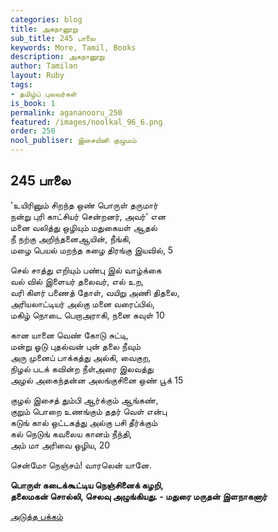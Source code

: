 ```yaml
---
categories: blog
title: அகநானூறு
sub_title: 245 பாலை
keywords: More, Tamil, Books
description: அகநானூறு
author: Tamilan
layout: Ruby
tags:
- தமிழ்ப் புலவர்கள்
is_book: 1
permalink: agananooru_250
featured: /images/noolkal_96_6.png
order: 250
nool_publiser: இசையினி குழுமம்
---
```



## 245 பாலை

'உயிரினும் சிறந்த ஒண் பொருள் தருமார்  
நன்று புரி காட்சியர் சென்றனர், அவர்' என  
மனை வலித்து ஒழியும் மதுகையள் ஆதல்  
நீ நற்கு அறிந்தனைஆயின், நீங்கி,  
மழை பெயல் மறந்த கழை திரங்கு இயவில், 5

செல் சாத்து எறியும் பண்பு இல் வாழ்க்கை  
வல் வில் இளையர் தலைவர், எல் உற,  
வரி கிளர் பணைத் தோள், வயிறு அணி திதலை,  
அரியலாட்டியர் அல்கு மனை வரைப்பில்,  
மகிழ் நொடை பெறாஅராகி, நனை கவுள் 10

கான யானை வெண் கோடு சுட்டி,  
மன்று ஓடு புதல்வன் புன் தலை நீவும்  
அரு முனைப் பாக்கத்து அல்கி, வைகுற,  
நிழல் படக் கவின்ற நீள்அரை இலவத்து  
அழல் அகைந்தன்ன அலங்குசினை ஒண் பூக் 15

குழல் இசைத் தும்பி ஆர்க்கும் ஆங்கண்,  
குறும் பொறை உணங்கும் ததர் வெள் என்பு  
கடுங் கால் ஒட்டகத்து அல்கு பசி தீர்க்கும்  
கல் நெடுங் கவலைய கானம் நீந்தி,  
அம் மா அரிவை ஒழிய, 20

சென்மோ நெஞ்சம்! வாரலென் யானே.

**பொருள் கடைக்கூட்டிய நெஞ்சினைக் கழறி,  
தலைமகன் சொல்லி, செலவு அழுங்கியது. - மதுரை மருதன் இளநாகனார்**

[அடுத்த பக்கம்](agananooru_251)